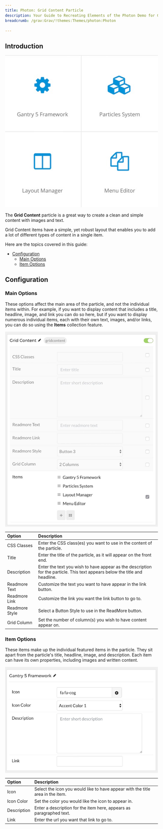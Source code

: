 ```yaml
---
title: Photon: Grid Content Particle
description: Your Guide to Recreating Elements of the Photon Demo for Grav
breadcrumb: /grav:Grav/!themes:Themes/photon:Photon

---
```


## Introduction

![](assets/particle_gridcontent1.jpeg)

The **Grid Content** particle is a great way to create a clean and simple content with images and text. 

Grid Content items have a simple, yet robust layout that enables you to add a lot of different types of content in a single item. 

Here are the topics covered in this guide:

* [Configuration](#configuration)
    - [Main Options](#main-options)
    - [Item Options](#item-options)

## Configuration

### Main Options 

These options affect the main area of the particle, and not the individual items within. For example, if you want to display content that includes a title, headline, image, and link you can do so here, but if you want to display numerous individual items, each with their own text, images, and/or links, you can do so using the **Items** collection feature.

![](assets/particle_gridcontent2.jpeg)

| Option         | Description                                                                                                                                              |
| :-----         | :-----                                                                                                                                                   |
| CSS Classes    | Enter the CSS class(es) you want to use in the content of the particle.                                                                                  |
| Title          | Enter the title of the particle, as it will appear on the front end.                                                                                     |
| Description    | Enter the text you wish to have appear as the description for the particle. This text appears below the title and headline.                              |
| Readmore Text  | Customize the text you want to have appear in the link button.                                                                                           |
| Readmore Link  | Customize the link you want the link button to go to.                                                                                                    |
| Readmore Style | Select a Button Style to use in the ReadMore button.                                                                                                     |
| Grid Column    | Set the number of column(s) you wish to have content appear on.                                                                                          |

### Item Options

These items make up the individual featured items in the particle. They sit apart from the particle's title, headline, image, and description. Each item can have its own properties, including images and written content.

![](assets/particle_gridcontent3.jpeg)

| Option         | Description                                                                                                                                              |
| :-----         | :-----                                                                                                                                                   |
| Icon           | Select the icon you would like to have appear with the title area in the item.                                                                     |
| Icon Color     | Set the color you would like the icon to appear in.                                                                                                      |
| Description    | Enter a description for the item here, appears as paragraphed text.                                                                                      |
| Link           | Enter the url you want that link to go to.                                                                                                               |

